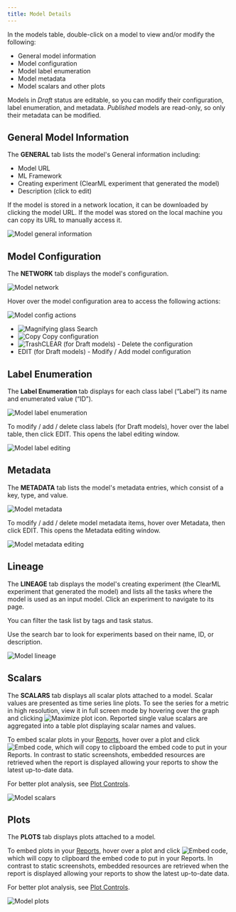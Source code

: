 ```yaml
---
title: Model Details
---
```


In the models table, double-click on a model to view and/or modify the following: 
* General model information
* Model configuration
* Model label enumeration
* Model metadata 
* Model scalars and other plots


Models in *Draft* status are editable, so you can modify their configuration, label enumeration, and metadata. 
*Published* models are read-only, so only their metadata can be modified.

## General Model Information

The **GENERAL** tab lists the model's General information including: 
* Model URL
* ML Framework
* Creating experiment (ClearML experiment that generated the model)
* Description (click to edit)

If the model is stored in a network location, it can be downloaded by clicking the model URL. If the model was stored on 
the local machine you can copy its URL to manually access it.

![Model general information](../img/webapp_model_general.png)


## Model Configuration 

The **NETWORK** tab displays the model's configuration. 

![Model network](../img/webapp_model_network.png)

Hover over the model configuration area to access the following actions:

![Model config actions](../img/webapp_model_config_actions.png)

* <img src="/docs/latest/icons/ico-search.svg" alt="Magnifying glass" className="icon size-sm space-sm" /> Search 
* <img src="/docs/latest/icons/ico-copy-to-clipboard.svg" alt="Copy" className="icon size-sm space-sm" /> Copy configuration 
* <img src="/docs/latest/icons/ico-trash.svg" alt="Trash" className="icon size-sm space-sm" />CLEAR (for Draft models) - Delete the configuration 
* EDIT (for Draft models) - Modify / Add model configuration

## Label Enumeration

The **Label Enumeration** tab displays for each class label (“Label”) its name and enumerated value (“ID”).

![Model label enumeration](../img/webapp_model_labels.png)

To modify / add / delete class labels (for Draft models), hover over the label table, then click EDIT. This opens the 
label editing window. 

![Model label editing](../img/webapp_model_labels_edit.png)


## Metadata

The **METADATA** tab lists the model's metadata entries, which consist of a key, type, and value. 

![Model metadata](../img/webapp_model_metadata.png)

To modify / add / delete model metadata items, hover over Metadata, then click EDIT. This opens the Metadata editing 
window.

![Model metadata editing](../img/webapp_model_metadata_edit.png)

## Lineage

The **LINEAGE** tab displays the model's creating experiment (the ClearML experiment that generated the model) and lists 
all the tasks where the model is used as an input model. Click an experiment to navigate to its page.

You can filter the task list by tags and task status.

Use the search bar to look for experiments based on their name, ID, or description.


![Model lineage](../img/webapp_model_lineage.png)

## Scalars

The **SCALARS** tab displays all scalar plots attached to a model. Scalar values are presented as time series line 
plots. To see the series for a metric in high resolution, view it in full screen mode by hovering over the graph and 
clicking <img src="/docs/latest/icons/ico-maximize.svg" alt="Maximize plot icon" className="icon size-sm space-sm" />.
Reported single value scalars are aggregated into a table plot displaying scalar names and values. 

To embed scalar plots in your [Reports](webapp_reports.md), hover over a plot and click <img src="/docs/latest/icons/ico-plotly-embed-code.svg" alt="Embed code" className="icon size-md space-sm" />, 
which will copy to clipboard the embed code to put in your Reports. In contrast to static screenshots, embedded resources 
are retrieved when the report is displayed allowing your reports to show the latest up-to-date data.

For better plot analysis, see [Plot Controls](webapp_exp_track_visual.md#plot-controls).


![Model scalars](../img/webapp_model_scalars.png)

## Plots 

The **PLOTS** tab displays plots attached to a model. 

To embed plots in your [Reports](webapp_reports.md), hover over a plot and click <img src="/docs/latest/icons/ico-plotly-embed-code.svg" alt="Embed code" className="icon size-md space-sm" />, 
which will copy to clipboard the embed code to put in your Reports. In contrast to static screenshots, embedded resources 
are retrieved when the report is displayed allowing your reports to show the latest up-to-date data.


For better plot analysis, see [Plot Controls](webapp_exp_track_visual.md#plot-controls).

![Model plots](../img/webapp_model_plots.png)

